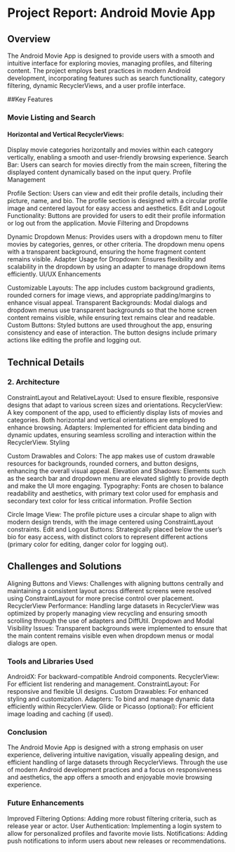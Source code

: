 # Project Report: Android Movie App


## Overview
The Android Movie App is designed to provide users with a smooth and intuitive interface for exploring movies, managing profiles, and filtering content. The project employs best practices in modern Android development, incorporating features such as search functionality, category filtering, dynamic RecyclerViews, and a user profile interface.

##Key Features
### Movie Listing and Search

#### Horizontal and Vertical RecyclerViews: 
Display movie categories horizontally and movies within each category vertically, enabling a smooth and user-friendly browsing experience.
Search Bar: Users can search for movies directly from the main screen, filtering the displayed content dynamically based on the input query.
Profile Management

Profile Section: Users can view and edit their profile details, including their picture, name, and bio. The profile section is designed with a circular profile image and centered layout for easy access and aesthetics.
Edit and Logout Functionality: Buttons are provided for users to edit their profile information or log out from the application.
Movie Filtering and Dropdowns

Dynamic Dropdown Menus: Provides users with a dropdown menu to filter movies by categories, genres, or other criteria. The dropdown menu opens with a transparent background, ensuring the home fragment content remains visible.
Adapter Usage for Dropdown: Ensures flexibility and scalability in the dropdown by using an adapter to manage dropdown items efficiently.
UI/UX Enhancements

Customizable Layouts: The app includes custom background gradients, rounded corners for image views, and appropriate padding/margins to enhance visual appeal.
Transparent Backgrounds: Modal dialogs and dropdown menus use transparent backgrounds so that the home screen content remains visible, while ensuring text remains clear and readable.
Custom Buttons: Styled buttons are used throughout the app, ensuring consistency and ease of interaction. The button designs include primary actions like editing the profile and logging out.

## Technical Details
### 2. Architecture

ConstraintLayout and RelativeLayout: Used to ensure flexible, responsive designs that adapt to various screen sizes and orientations.
RecyclerView: A key component of the app, used to efficiently display lists of movies and categories. Both horizontal and vertical orientations are employed to enhance browsing.
Adapters: Implemented for efficient data binding and dynamic updates, ensuring seamless scrolling and interaction within the RecyclerView.
Styling

Custom Drawables and Colors: The app makes use of custom drawable resources for backgrounds, rounded corners, and button designs, enhancing the overall visual appeal.
Elevation and Shadows: Elements such as the search bar and dropdown menu are elevated slightly to provide depth and make the UI more engaging.
Typography: Fonts are chosen to balance readability and aesthetics, with primary text color used for emphasis and secondary text color for less critical information.
Profile Section

Circle Image View: The profile picture uses a circular shape to align with modern design trends, with the image centered using ConstraintLayout constraints.
Edit and Logout Buttons: Strategically placed below the user’s bio for easy access, with distinct colors to represent different actions (primary color for editing, danger color for logging out).

## Challenges and Solutions

Aligning Buttons and Views: Challenges with aligning buttons centrally and maintaining a consistent layout across different screens were resolved using ConstraintLayout for more precise control over placement.
RecyclerView Performance: Handling large datasets in RecyclerView was optimized by properly managing view recycling and ensuring smooth scrolling through the use of adapters and DiffUtil.
Dropdown and Modal Visibility Issues: Transparent backgrounds were implemented to ensure that the main content remains visible even when dropdown menus or modal dialogs are open.

### Tools and Libraries Used
AndroidX: For backward-compatible Android components.
RecyclerView: For efficient list rendering and management.
ConstraintLayout: For responsive and flexible UI designs.
Custom Drawables: For enhanced styling and customization.
Adapters: To bind and manage dynamic data efficiently within RecyclerView.
Glide or Picasso (optional): For efficient image loading and caching (if used).

### Conclusion
The Android Movie App is designed with a strong emphasis on user experience, delivering intuitive navigation, visually appealing design, and efficient handling of large datasets through RecyclerViews. Through the use of modern Android development practices and a focus on responsiveness and aesthetics, the app offers a smooth and enjoyable movie browsing experience.

### Future Enhancements
Improved Filtering Options: Adding more robust filtering criteria, such as release year or actor.
User Authentication: Implementing a login system to allow for personalized profiles and favorite movie lists.
Notifications: Adding push notifications to inform users about new releases or recommendations.

